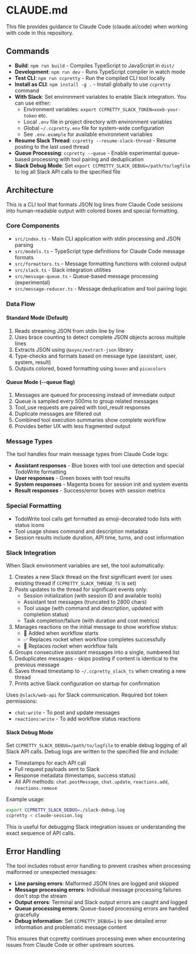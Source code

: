 # CLAUDE.md

This file provides guidance to Claude Code (claude.ai/code) when working with code in this repository.

## Commands

- **Build**: `npm run build` - Compiles TypeScript to JavaScript in `dist/`
- **Development**: `npm run dev` - Runs TypeScript compiler in watch mode
- **Test CLI**: `npm run ccpretty` - Run the compiled CLI tool locally
- **Install as CLI**: `npm install -g .` - Install globally to use `ccpretty` command
- **With Slack**: Set environment variables to enable Slack integration. You can use either:
  - Environment variables: `export CCPRETTY_SLACK_TOKEN=xoxb-your-token` etc.
  - Local `.env` file in project directory with environment variables
  - Global `~/.ccpretty.env` file for system-wide configuration
  - See `.env.example` for available environment variables
- **Resume Slack Thread**: `ccpretty --resume-slack-thread` - Resume posting to the last used thread
- **Queue Processing**: `ccpretty --queue` - Enable experimental queue-based processing with tool pairing and deduplication
- **Slack Debug Mode**: Set `export CCPRETTY_SLACK_DEBUG=/path/to/logfile` to log all Slack API calls to the specified file

## Architecture

This is a CLI tool that formats JSON log lines from Claude Code sessions into human-readable output with colored boxes and special formatting.

### Core Components

- `src/index.ts` - Main CLI application with stdin processing and JSON parsing
- `src/models.ts` - TypeScript type definitions for Claude Code message formats
- `src/formatters.ts` - Message formatting functions with colored output
- `src/slack.ts` - Slack integration utilities
- `src/message-queue.ts` - Queue-based message processing (experimental)
- `src/message-reducer.ts` - Message deduplication and tool pairing logic

### Data Flow

#### Standard Mode (Default)
1. Reads streaming JSON from stdin line by line
2. Uses brace counting to detect complete JSON objects across multiple lines
3. Extracts JSON using `@axync/extract-json` library
4. Type-checks and formats based on message type (assistant, user, system, result)
5. Outputs colored, boxed formatting using `boxen` and `picocolors`

#### Queue Mode (--queue flag)
1. Messages are queued for processing instead of immediate output
2. Queue is sampled every 500ms to group related messages
3. Tool_use requests are paired with tool_result responses
4. Duplicate messages are filtered out
5. Combined tool execution summaries show complete workflow
6. Provides better UX with less fragmented output

### Message Types

The tool handles four main message types from Claude Code logs:
- **Assistant responses** - Blue boxes with tool use detection and special TodoWrite formatting
- **User responses** - Green boxes with tool results
- **System responses** - Magenta boxes for session init and system events  
- **Result responses** - Success/error boxes with session metrics

### Special Formatting

- TodoWrite tool calls get formatted as emoji-decorated todo lists with status icons
- Tool usage shows command and description metadata
- Session results include duration, API time, turns, and cost information

### Slack Integration

When Slack environment variables are set, the tool automatically:
1. Creates a new Slack thread on the first significant event (or uses existing thread if `CCPRETTY_SLACK_THREAD_TS` is set)
2. Posts updates to the thread for significant events only:
   - Session initialization (with session ID and available tools)
   - Assistant text messages (truncated to 2800 chars)
   - Tool usage (with command and description, updated with completion status)
   - Task completion/failure (with duration and cost metrics)
3. Manages reactions on the initial message to show workflow status:
   - 🚀 Added when workflow starts
   - ✅ Replaces rocket when workflow completes successfully
   - 🚨 Replaces rocket when workflow fails
4. Groups consecutive assistant messages into a single, numbered list
5. Deduplicates messages - skips posting if content is identical to the previous message
6. Saves thread timestamp to `~/.ccpretty_slack_ts` when creating a new thread
7. Prints active Slack configuration on startup for confirmation

Uses `@slack/web-api` for Slack communication. Required bot token permissions:
- `chat:write` - To post and update messages
- `reactions:write` - To add workflow status reactions

#### Slack Debug Mode

Set `CCPRETTY_SLACK_DEBUG=/path/to/logfile` to enable debug logging of all Slack API calls. Debug logs are written to the specified file and include:
- Timestamps for each API call
- Full request payloads sent to Slack
- Response metadata (timestamps, success status)
- All API methods: `chat.postMessage`, `chat.update`, `reactions.add`, `reactions.remove`

Example usage:
```bash
export CCPRETTY_SLACK_DEBUG=./slack-debug.log
ccpretty < claude-session.log
```

This is useful for debugging Slack integration issues or understanding the exact sequence of API calls.

## Error Handling

The tool includes robust error handling to prevent crashes when processing malformed or unexpected messages:

- **Line parsing errors**: Malformed JSON lines are logged and skipped
- **Message processing errors**: Individual message processing failures don't stop the stream
- **Output errors**: Terminal and Slack output errors are caught and logged
- **Queue processing errors**: Queue-based processing errors are handled gracefully
- **Debug information**: Set `CCPRETTY_DEBUG=1` to see detailed error information and problematic message content

This ensures that ccpretty continues processing even when encountering issues from Claude Code or other upstream sources.